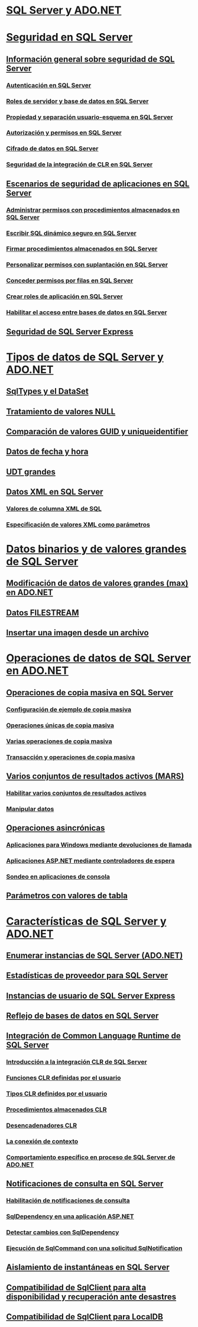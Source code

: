 # [SQL Server y ADO.NET](index.md)
# [Seguridad en SQL Server](sql-server-security.md)
## [Información general sobre seguridad de SQL Server](overview-of-sql-server-security.md)
### [Autenticación en SQL Server](authentication-in-sql-server.md)
### [Roles de servidor y base de datos en SQL Server](server-and-database-roles-in-sql-server.md)
### [Propiedad y separación usuario-esquema en SQL Server](ownership-and-user-schema-separation-in-sql-server.md)
### [Autorización y permisos en SQL Server](authorization-and-permissions-in-sql-server.md)
### [Cifrado de datos en SQL Server](data-encryption-in-sql-server.md)
### [Seguridad de la integración de CLR en SQL Server](clr-integration-security-in-sql-server.md)
## [Escenarios de seguridad de aplicaciones en SQL Server](application-security-scenarios-in-sql-server.md)
### [Administrar permisos con procedimientos almacenados en SQL Server](managing-permissions-with-stored-procedures-in-sql-server.md)
### [Escribir SQL dinámico seguro en SQL Server](writing-secure-dynamic-sql-in-sql-server.md)
### [Firmar procedimientos almacenados en SQL Server](signing-stored-procedures-in-sql-server.md)
### [Personalizar permisos con suplantación en SQL Server](customizing-permissions-with-impersonation-in-sql-server.md)
### [Conceder permisos por filas en SQL Server](granting-row-level-permissions-in-sql-server.md)
### [Crear roles de aplicación en SQL Server](creating-application-roles-in-sql-server.md)
### [Habilitar el acceso entre bases de datos en SQL Server](enabling-cross-database-access-in-sql-server.md)
## [Seguridad de SQL Server Express](sql-server-express-security.md)
# [Tipos de datos de SQL Server y ADO.NET](sql-server-data-types.md)
## [SqlTypes y el DataSet](sqltypes-and-the-dataset.md)
## [Tratamiento de valores NULL](handling-null-values.md)
## [Comparación de valores GUID y uniqueidentifier](comparing-guid-and-uniqueidentifier-values.md)
## [Datos de fecha y hora](date-and-time-data.md)
## [UDT grandes](large-udts.md)
## [Datos XML en SQL Server](xml-data-in-sql-server.md)
### [Valores de columna XML de SQL](sql-xml-column-values.md)
### [Especificación de valores XML como parámetros](specifying-xml-values-as-parameters.md)
# [Datos binarios y de valores grandes de SQL Server](sql-server-binary-and-large-value-data.md)
## [Modificación de datos de valores grandes (max) en ADO.NET](modifying-large-value-max-data.md)
## [Datos FILESTREAM](filestream-data.md)
## [Insertar una imagen desde un archivo](inserting-an-image-from-a-file.md)
# [Operaciones de datos de SQL Server en ADO.NET](sql-server-data-operations.md)
## [Operaciones de copia masiva en SQL Server](bulk-copy-operations-in-sql-server.md)
### [Configuración de ejemplo de copia masiva](bulk-copy-example-setup.md)
### [Operaciones únicas de copia masiva](single-bulk-copy-operations.md)
### [Varias operaciones de copia masiva](multiple-bulk-copy-operations.md)
### [Transacción y operaciones de copia masiva](transaction-and-bulk-copy-operations.md)
## [Varios conjuntos de resultados activos (MARS)](multiple-active-result-sets-mars.md)
### [Habilitar varios conjuntos de resultados activos](enabling-multiple-active-result-sets.md)
### [Manipular datos](manipulating-data.md)
## [Operaciones asincrónicas](asynchronous-operations.md)
### [Aplicaciones para Windows mediante devoluciones de llamada](windows-applications-using-callbacks.md)
### [Aplicaciones ASP.NET mediante controladores de espera](aspnet-apps-using-wait-handles.md)
### [Sondeo en aplicaciones de consola](polling-in-console-applications.md)
## [Parámetros con valores de tabla](table-valued-parameters.md)
# [Características de SQL Server y ADO.NET](sql-server-features-and-adonet.md)
## [Enumerar instancias de SQL Server (ADO.NET)](enumerating-instances-of-sql-server.md)
## [Estadísticas de proveedor para SQL Server](provider-statistics-for-sql-server.md)
## [Instancias de usuario de SQL Server Express](sql-server-express-user-instances.md)
## [Reflejo de bases de datos en SQL Server](database-mirroring-in-sql-server.md)
## [Integración de Common Language Runtime de SQL Server](sql-server-common-language-runtime-integration.md)
### [Introducción a la integración CLR de SQL Server](introduction-to-sql-server-clr-integration.md)
### [Funciones CLR definidas por el usuario](clr-user-defined-functions.md)
### [Tipos CLR definidos por el usuario](clr-user-defined-types.md)
### [Procedimientos almacenados CLR](clr-stored-procedures.md)
### [Desencadenadores CLR](clr-triggers.md)
### [La conexión de contexto](the-context-connection.md)
### [Comportamiento específico en proceso de SQL Server de ADO.NET](sql-server-in-process-specific-behavior-of-adonet.md)
## [Notificaciones de consulta en SQL Server](query-notifications-in-sql-server.md)
### [Habilitación de notificaciones de consulta](enabling-query-notifications.md)
### [SqlDependency en una aplicación ASP.NET](sqldependency-in-an-aspnet-app.md)
### [Detectar cambios con SqlDependency](detecting-changes-with-sqldependency.md)
### [Ejecución de SqlCommand con una solicitud SqlNotification](sqlcommand-execution-with-a-sqlnotificationrequest.md)
## [Aislamiento de instantáneas en SQL Server](snapshot-isolation-in-sql-server.md)
## [Compatibilidad de SqlClient para alta disponibilidad y recuperación ante desastres](sqlclient-support-for-high-availability-disaster-recovery.md)
## [Compatibilidad de SqlClient para LocalDB](sqlclient-support-for-localdb.md)
